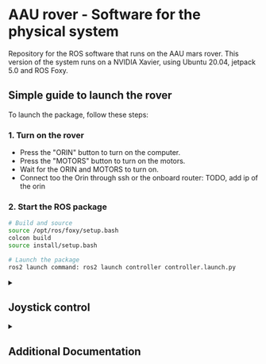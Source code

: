 # AAU rover - Software for the physical system
Repository for the ROS software that runs on the AAU mars rover.
This version of the system runs on a NVIDIA Xavier, using Ubuntu 20.04, jetpack 5.0 and ROS Foxy.



## Simple guide to launch the rover
To launch the package, follow these steps:


### 1. Turn on the rover
* Press the "ORIN" button to turn on the computer.
* Press the "MOTORS" button to turn on the motors.
* Wait for the ORIN and MOTORS to turn on.
* Connect too the Orin through ssh or the onboard router: TODO, add ip of the orin

### 2. Start the ROS package
  ```bash
# Build and source
source /opt/ros/foxy/setup.bash
colcon build
source install/setup.bash
  
# Launch the package
ros2 launch command: ros2 launch controller controller.launch.py

```
<details>
  <summary>

## Joystick control

  </summary>

The joystick used is the Logitech F710.
1. By default the robot is driven in automatic mode. Click Y to enable the joystick and set the manual mode the robot can be controlled by using the left stick.
2. Select the maximum speed by using the cross.
3. To drive the robot in any direction move the left stick and graduate the current speed using LT.
Note: The cross can be clicked at any time to change the maximum speed.
4. To make the robot rotate on itself push the left stick to the sides
5. To disable turning mode click B.
6. To enable automatic robot drive click X or A.
7. Prees LB to power off the motors (TRY TO AVOID TURNING OFF THE MOTORS WHILE DRIVING, TO NOT DAMAGE THE ROVER).

The code for the joystick can be found here: [joystick.py](https://github.com/abmoRobotics/isaac_rover_physical_2.0/blob/main/src/controller/controller/joystick.py)
</details>

<details>
  <summary>

## Additional Documentation 

  </summary>

### 1. Motor controllers: 
Nanotech controllers C5-E-2-09: [link to motor controllers](https://en.nanotec.com/products/1768-c5-e-2-09-motor-controller-drive-for-canopen-or-usb)

The CAN bus is set up with the following guide to controle the motors: [Enabling CAN on Nvidia Jetson Xavier Developer Kit](https://medium.com/@ramin.nabati/enabling-can-on-nvidia-jetson-xavier-developer-kit-aaaa3c4d99c9). Remember that to check if the GPIO on the Xavior is the same as on the Orin, there might be some small adjustments. Doc to [34.1.1](https://docs.nvidia.com/jetson/archives/r34.1/DeveloperGuide/index.html) and to [35.1 GA](https://docs.nvidia.com/jetson/archives/r35.1/DeveloperGuide/index.html).

- All the motors is setup useing the Nanotech Autosetup, and should NOT be changed! If doing autosetup, REMEMBER to do it without load.  

- The code for controlling the motors can be forund here: [motor.py](https://github.com/abmoRobotics/isaac_rover_physical_2.0/blob/main/src/controller/controller/motor.py) the way the motors is controlled is thru SDO, other solutions do exist.

- Kinematic ( Ackermann steering ) [Kinematics.py](https://github.com/abmoRobotics/isaac_rover_physical_2.0/blob/main/src/controller/controller_utils/kinematics.py)

### 2. NVIDIA Jetson AGX Orin Developer Kit (Issues)

The NVIDIA ORIN has some minor things that do not work: 

1. DO NOT CONNECT A DP TO HDMI CONVERTET TO MONITOR UNTIL YOU HAVE READ THIS!!! [Orin AGX Display not working](https://forums.developer.nvidia.com/t/orin-agx-display-not-working/214141/6)  

2. The ZED2i camera is not well integrated into the code, so the cameras PointCloud might be slow when processing high resolution. 


### 3. Remote interface

To enable the remote interface, open the joystick node and set the ENABLE_REMOTE_INTERFACE boolean . If this is enabled and the node starts, you will not be able to control the rover using the joystick until the client connected to the rover.

NOTE: The remote device needs to connect to the rovers wifi (power on router and use default credentials).

Put the client python file on your client PC and execute it after the rover was started and all motor controllers have been initialized. If the connection is successfull you will get a console output and after a few seconds you will recive the videostream from the rover. The currently low framerate is caused by the fact that we only send frames when we also get a pointcloud. This can be changed, but be aware of potential conflicts on the data bus if decoupled from point cloud procedure.

NOTE: in the current implementation the joystick node will crash if the remote device loses connection to the rover.
</details>
